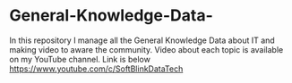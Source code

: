 # General-Knowledge-Data-
In this repository I manage all the General Knowledge Data about IT and making video to aware the community. Video about each topic is available on my YouTube channel. Link is below https://www.youtube.com/c/SoftBlinkDataTech
